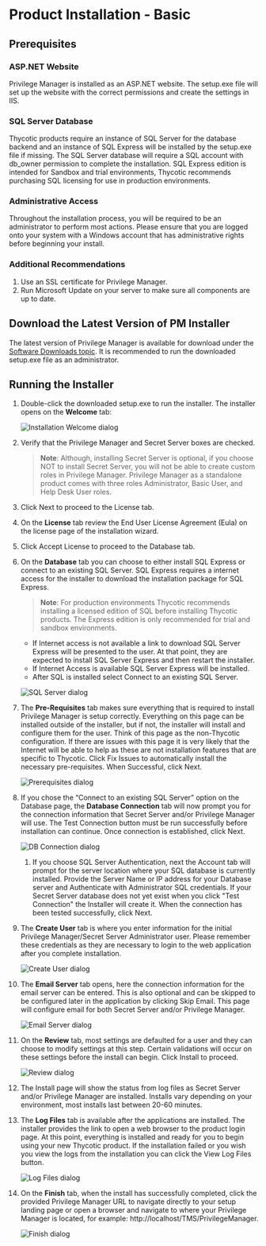[title]: # (Installation)
[tags]: # (installation,basic)
[priority]: # (1503)
# Product Installation - Basic

## Prerequisites

### ASP.NET Website

Privilege Manager is installed as an ASP.NET website. The setup.exe file will set up the website with the correct permissions and create the settings in IIS.

### SQL Server Database

Thycotic products require an instance of SQL Server for the database backend and an instance of SQL Express will be installed by the setup.exe file if missing. The SQL Server database will require a SQL account with db_owner permission to complete the installation. SQL Express edition is intended for Sandbox and trial environments, Thycotic recommends purchasing SQL licensing for use in production environments.

### Administrative Access

Throughout the installation process, you will be required to be an administrator to perform most actions. Please ensure that you are logged onto your system with a Windows account that has administrative rights before beginning your install.

### Additional Recommendations

1. Use an SSL certificate for Privilege Manager.
1. Run Microsoft Update on your server to make sure all components are up to date.

## Download the Latest Version of PM Installer

The latest version of Privilege Manager is available for download under the [Software Downloads topic](../sw-downloads.md). It is recommended to run the downloaded setup.exe file as an administrator.

## Running the Installer

1. Double-click the downloaded setup.exe to run the installer. The installer opens on the __Welcome__ tab:

   ![Installation Welcome dialog](images/install/inst_welcome_20190327.png)

1. Verify that the Privilege Manager and Secret Server boxes are checked.

   >**Note**:
   >Although, installing Secret Server is optional, if you choose NOT to install Secret Server, you will not be able to create custom roles in Privilege Manager. Privilege Manager as a standalone product comes with three roles Administrator, Basic User, and Help Desk User roles.

1. Click Next to proceed to the License tab.
1. On the __License__ tab review the End User License Agreement (Eula) on the license page of the installation wizard.
1. Click Accept License to proceed to the Database tab.
1. On the __Database__ tab you can choose to either install SQL Express or connect to an existing SQL Server. SQL Express requires a internet access for the installer to download the installation package for SQL Express.

   >**Note**:
   >For production environments Thycotic recommends installing a licensed edition of SQL before installing Thycotic products. The Express edition is only recommended for trial and sandbox environments.

   * If Internet access is not available a link to download SQL Server Express will be presented to the user. At that point, they are expected to install SQL Server Express and then restart the installer.
   * If Internet Access is available SQL Server Express will be installed.
   * After SQL is installed select Connect to an existing SQL Server.

    ![SQL Server dialog](images/install/inst_sql_20190327.png)

1. The __Pre-Requisites__ tab makes sure everything that is required to install Privilege Manager is setup correctly. Everything on this page can be installed outside of the installer, but if not, the installer will install and configure them for the user. Think of this page as the non-Thycotic configuration. If there are issues with this page it is very likely that the Internet will be able to help as these are not installation features that are specific to Thycotic. Click Fix Issues to automatically install the necessary pre-requisites. When Successful, click Next.

   ![Prerequisites dialog](images/install/inst_prereq_20190327.png)

1. If you chose the “Connect to an existing SQL Server” option on the Database page, the __Database Connection__ tab will now prompt you for the connection information that Secret Server and/or Privilege Manager will use. The Test Connection button must be run successfully before installation can continue. Once connection is established, click Next.

   ![DB Connection dialog](images/install/inst_dbconnect_20190327.png)

   1. If you choose SQL Server Authentication, next the Account tab will prompt for the server location where your SQL database is currently installed. Provide the Server Name or IP address for your Database server and Authenticate with Administrator SQL credentials. If your Secret Server database does not yet exist when you click "Test Connection" the Installer will create it. When the connection has been tested successfully, click Next.

1. The __Create User__ tab is where you enter information for the initial Privilege Manager/Secret Server Administrator user. Please remember these credentials as they are necessary to login to the web application after you complete installation.

   ![Create User dialog](images/install/inst_createuser_20190327.png)

1. The __Email Server__ tab opens, here the connection information for the email server can be entered. This is also optional and can be skipped to be configured later in the application by clicking Skip Email. This page will configure email for both Secret Server and/or Privilege Manager.

   ![Email Server dialog](images/install/inst_email_20190327.png)

1. On the __Review__ tab, most settings are defaulted for a user and they can choose to modify settings at this step. Certain validations will occur on these settings before the install can begin. Click Install to proceed.

   ![Review dialog](images/install/inst_review_20190327.png)

1. The Install page will show the status from log files as Secret Server and/or Privilege Manager are installed. Installs vary depending on your environment, most installs last between 20-60 minutes.

1. The __Log Files__ tab is available after the applications are installed. The installer provides the link to open a web browser to the product login page. At this point, everything is installed and ready for you to begin using your new Thycotic product. If the installation failed or you wish you view the logs from the installation you can click the View Log Files button.

   ![Log Files dialog](images/install/inst_log_20190327.png)

1. On the __Finish__ tab, when the install has successfully completed, click the provided Privilege Manager URL to navigate directly to your setup landing page or open a browser and navigate to where your Privilege Manager is located, for example: http://localhost/TMS/PrivilegeManager.

   ![Finish dialog](images/install/inst_finish_20190327.png)
